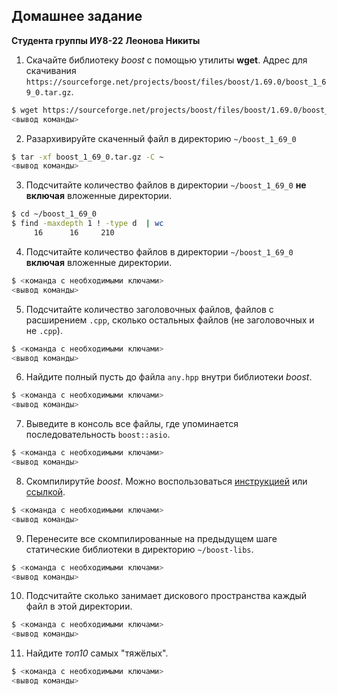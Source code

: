 <!--- Шаблон к оформлению домашней работы -->

## Домашнее задание

**Студента группы ИУ8-22**
**Леонова Никиты**


1. Скачайте библиотеку *boost* с помощью утилиты **wget**. Адрес для скачивания `https://sourceforge.net/projects/boost/files/boost/1.69.0/boost_1_69_0.tar.gz`.
```sh
$ wget https://sourceforge.net/projects/boost/files/boost/1.69.0/boost_1_69_0.tar.gz
<вывод команды>
```
2. Разархивируйте скаченный файл в директорию `~/boost_1_69_0`
```sh
$ tar -xf boost_1_69_0.tar.gz -C ~
<вывод команды>
```
3. Подсчитайте количество файлов в директории `~/boost_1_69_0` **не включая** вложенные директории.
```sh
$ cd ~/boost_1_69_0
$ find -maxdepth 1 ! -type d  | wc
     16      16     210
```
4. Подсчитайте количество файлов в директории `~/boost_1_69_0` **включая** вложенные директории.
```sh
$ <команда с необходимыми ключами>
<вывод команды>
```
5. Подсчитайте количество заголовочных файлов, файлов с расширением `.cpp`, сколько остальных файлов (не заголовочных и не `.cpp`).
```sh
$ <команда с необходимыми ключами>
<вывод команды>
```
6. Найдите полный пусть до файла `any.hpp` внутри библиотеки *boost*.
```sh
$ <команда с необходимыми ключами>
<вывод команды>
```
7. Выведите в консоль все файлы, где упоминается последовательность `boost::asio`.
```sh
$ <команда с необходимыми ключами>
<вывод команды>
```
8. Скомпилирутйе *boost*. Можно воспользоваться [инструкцией](https://www.boost.org/doc/libs/1_61_0/more/getting_started/unix-variants.html#or-build-custom-binaries) или [ссылкой](https://codeyarns.com/2017/01/24/how-to-build-boost-on-linux/).
```sh
$ <команда с необходимыми ключами>
<вывод команды>
```
9. Перенесите все скомпилированные на предыдущем шаге статические библиотеки в директорию `~/boost-libs`.
```sh
$ <команда с необходимыми ключами>
<вывод команды>
```
10. Подсчитайте сколько занимает дискового пространства каждый файл в этой директории.
```sh
$ <команда с необходимыми ключами>
<вывод команды>
```
11. Найдите *топ10* самых "тяжёлых".
```sh
$ <команда с необходимыми ключами>
<вывод команды>
```
